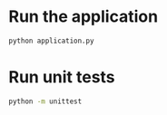 # Run the application
```bash
python application.py
```

# Run unit tests
```bash
python -m unittest
```
